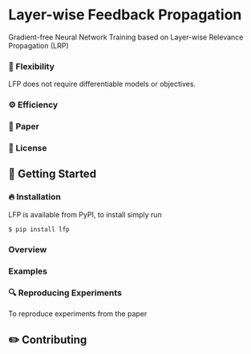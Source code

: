 # Layer-wise Feedback Propagation

Gradient-free Neural Network Training based on Layer-wise Relevance Propagation (LRP)

### :octopus: Flexibility
LFP does not require differentiable models or objectives. 

### :gear: Efficiency


### :open_book: Paper


### :scroll: License


## :rocket: Getting Started


### :fire: Installation

LFP is available from PyPI, to install simply run

```shell
$ pip install lfp
```

### Overview


### Examples


### :mag: Reproducing Experiments

To reproduce experiments from the paper


## :pencil2: Contributing